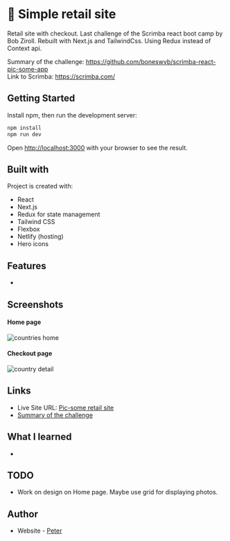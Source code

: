 # 🛒 Simple retail site
Retail site with checkout. Last challenge of the Scrimba react boot camp by Bob Ziroll. Rebuilt with Next.js and TailwindCss. Using Redux instead of Context api.

Summary of the challenge: https://github.com/boneswvb/scrimba-react-pic-some-app <br />
Link to Scrimba: https://scrimba.com/

## Getting Started
Install npm, then run the development server:

```bash
npm install
npm run dev
```
Open [http://localhost:3000](http://localhost:3000) with your browser to see the result.
 
## Built with

Project is created with:

- React
- Next.js
- Redux for state management
- Tailwind CSS
- Flexbox
- Netlify (hosting)
- Hero icons

## Features

- 
 

## Screenshots

#### Home page
 ![countries home](https://user-images.githubusercontent.com/17027312/150142885-99a1861d-774b-4518-92b3-e3e51ef8381a.png)
 
 #### Checkout page
![country detail](https://user-images.githubusercontent.com/17027312/150143180-31cecd74-1507-4dc8-9431-cb9bfbd55cdf.png)



## Links
- Live Site URL: [Pic-some retail site](https://picsome-onlinestore.netlify.app/)
- [Summary of the challenge](https://github.com/boneswvb/scrimba-react-pic-some-app)

## What I learned

- 

## TODO

- Work on design on Home page. Maybe use grid for displaying photos.


## Author

- Website - [Peter](https://peter-portfolio-app.netlify.app/)
